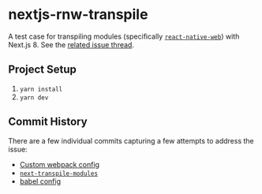 # nextjs-rnw-transpile

A test case for transpiling modules (specifically [`react-native-web`](https://github.com/necolas/react-native-web)) with Next.js 8. See the [related issue thread](https://spectrum.chat/next-js/general/next-js-8-and-rnw-transpilation-issues~d414072e-1590-4bde-9a32-0cbdedf0c199).

## Project Setup

1. `yarn install`
1. `yarn dev`

## Commit History

There are a few individual commits capturing a few attempts to address the issue:

- [Custom webpack config](https://github.com/dcalhoun/nextjs-rnw-transpile/tree/fe1b1ba48e6515061d9892a9e0a9c510542314a3)
- [`next-transpile-modules`](https://github.com/dcalhoun/nextjs-rnw-transpile/tree/1b3ebc4a3f0c9dead48de65a6f4277d6623f1e53)
- [babel config](https://github.com/dcalhoun/nextjs-rnw-transpile/tree/7079d1ceb407207a6bedc2f20562b79110e58023)
